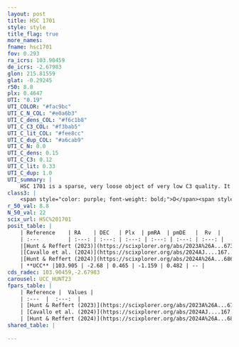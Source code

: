 ```yaml
---
layout: post
title: HSC 1701
style: style
title_flag: true
more_names: 
fname: hsc1701
fov: 0.293
ra_icrs: 103.90459
de_icrs: -2.67983
glon: 215.81559
glat: -0.29245
r50: 8.8
plx: 0.4647
UTI: "0.19"
UTI_COLOR: "#fac9bc"
UTI_C_N_COL: "#e0a6b3"
UTI_C_dens_COL: "#f6c1b8"
UTI_C_C3_COL: "#f3bab5"
UTI_C_lit_COL: "#fee8cc"
UTI_C_dup_COL: "#a6cab9"
UTI_C_N: 0.0
UTI_C_dens: 0.15
UTI_C_C3: 0.12
UTI_C_lit: 0.33
UTI_C_dup: 1.0
UTI_summary: |
    HSC 1701 is a sparse, very loose object of very low C3 quality. It was recently reported in the literature.<br><br><span style="color: #99180f; font-weight: bold;">Warning: </span>contains less than 25 stars with <i>P>0.5</i> estimated.
class3: |
    <span style="color: purple; font-weight: bold;">D</span><span style="color: red; font-weight: bold;">C</span>
r_50_val: 8.8
N_50_val: 22
scix_url: HSC%201701
posit_table: |
    | Reference    | RA    | DEC   | Plx  | pmRA  | pmDE   |  Rv  |
    | :---         | :---: | :---: | :---: | :---: | :---: | :---: |
    |[Hunt & Reffert (2023)](https://scixplorer.org/abs/2023A%26A...673A.114H) | 103.878 | -2.683 | 0.464 | -1.158 | 0.477 | -- |
    |[Cavallo et al. (2024)](https://scixplorer.org/abs/2024AJ....167...12C) | 103.928 | -2.682 | 0.467 | -- | -- | -- |
    |[Hunt & Reffert (2024)](https://scixplorer.org/abs/2024A%26A...686A..42H) | 103.878 | -2.683 | 0.464 | -1.158 | 0.477 | -- |
    | **UCC** |103.905 | -2.68 | 0.465 | -1.159 | 0.482 | -- | 
cds_radec: 103.90459,-2.67983
carousel: UCC_HUNT23
fpars_table: |
    | Reference |  Values |
    | :---  |  :---:  |
    | [Hunt & Reffert (2023)](https://scixplorer.org/abs/2023A%26A...673A.114H) | `AV50=1.054, diffAV50=0.859, MOD50=11.536, logAge50=8.292` |
    | [Cavallo et al. (2024)](https://scixplorer.org/abs/2024AJ....167...12C) | `AV50=0.74, dMod50=11.55, logAge50=8.41, [Fe/H]50=-0.02` |
    | [Hunt & Reffert (2024)](https://scixplorer.org/abs/2024A%26A...686A..42H) | `MassJ=163.265` |
shared_table: |
    
---
```

